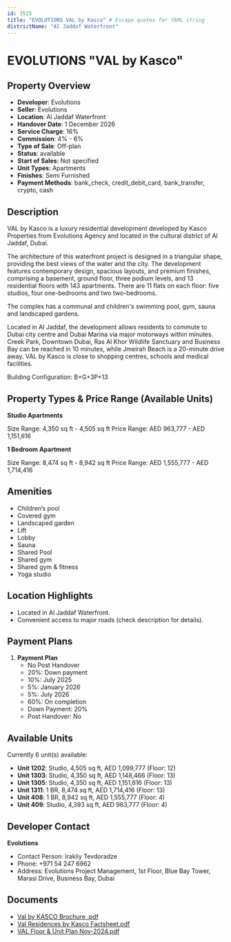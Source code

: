 ```yaml
---
id: 3525
title: "EVOLUTIONS VAL by Kasco" # Escape quotes for YAML string
districtName: "Al Jaddaf Waterfront"
---
```


# EVOLUTIONS "VAL by Kasco"

## Property Overview
- **Developer**: Evolutions
- **Seller**: Evolutions
- **Location**: Al Jaddaf Waterfront
- **Handover Date**: 1 December 2026
- **Service Charge**: 16%
- **Commission**: 4% - 6%
- **Type of Sale**: Off-plan
- **Status**: available
- **Start of Sales**: Not specified
- **Unit Types**: Apartments
- **Finishes**: Semi Furnished
- **Payment Methods**: bank_check, credit_debit_card, bank_transfer, crypto, cash

## Description
VAL by Kasco is a luxury residential development developed by Kasco Properties from Evolutions Agency and located in the cultural district of Al Jaddaf, Dubai.

The architecture of this waterfront project is designed in a triangular shape, providing the best views of the water and the city. The development features contemporary design, spacious layouts, and premium finishes, comprising a basement, ground floor, three podium levels, and 13 residential floors with 143 apartments. There are 11 flats on each floor: five studios, four one-bedrooms and two two-bedrooms. 

The complex has a communal and children's swimming pool, gym, sauna and landscaped gardens.

Located in Al Jaddaf, the development allows residents to commute to Dubai city centre and Dubai Marina via major motorways within minutes. Creek Park, Downtown Dubai, Ras Al Khor Wildlife Sanctuary and Business Bay can be reached in 10 minutes, while Jmeirah Beach is a 20-minute drive away. VAL by Kasco is close to shopping centres, schools and medical facilities.

Building Configuration: B+G+3P+13

## Property Types & Price Range (Available Units)
**Studio Apartments**

Size Range: 4,350 sq ft - 4,505 sq ft
Price Range: AED 963,777 - AED 1,151,616

**1 Bedroom Apartment**

Size Range: 8,474 sq ft - 8,942 sq ft
Price Range: AED 1,555,777 - AED 1,714,416

## Amenities
- Children’s pool
- Covered gym
- Landscaped garden
- Lift
- Lobby
- Sauna
- Shared Pool
- Shared gym
- Shared gym & fitness
- Yoga studio

## Location Highlights
- Located in Al Jaddaf Waterfront.
- Convenient access to major roads (check description for details).

## Payment Plans
1. **Payment Plan**
   - No Post Handover
   - 20%: Down payment
   - 10%: July 2025
   - 5%: January 2026
   - 5%: July 2026
   - 60%: On completion
   - Down Payment: 20%
   - Post Handover: No

## Available Units
Currently 6 unit(s) available:
- **Unit 1202**: Studio, 4,505 sq ft, AED 1,099,777 (Floor: 12)
- **Unit 1303**: Studio, 4,350 sq ft, AED 1,148,466 (Floor: 13)
- **Unit 1305**: Studio, 4,350 sq ft, AED 1,151,616 (Floor: 13)
- **Unit 1311**: 1 BR, 8,474 sq ft, AED 1,714,416 (Floor: 13)
- **Unit 408**: 1 BR, 8,942 sq ft, AED 1,555,777 (Floor: 4)
- **Unit 409**: Studio, 4,393 sq ft, AED 963,777 (Floor: 4)

## Developer Contact
**Evolutions**
- Contact Person: Irakliy Tevdoradze
- Phone: +971 54 247 6962
- Address: Evolutions Project Management, 1st Floor, Blue Bay Tower, Marasi Drive, Business Bay, Dubai

## Documents
- [Val by KASCO Brochure .pdf](https://cdn.geniemap.net/2024/12/23/ug61AHSCOMaIItWel0daWBHBgKayW8b6cRfLmJSK.pdf)
- [Val Residences by Kasco Factsheet.pdf](https://cdn.geniemap.net/2024/12/23/xHNlXVqn6GkM6G1P2liMP15DzJxq6X1YbVLsBgKf.pdf)
- [VAL Floor & Unit Plan Nov-2024.pdf](https://cdn.geniemap.net/2025/02/27/eZS0oAKuw8V6HVSDimJrQk2GIj0QXJxnCLrYoPeb.pdf)
